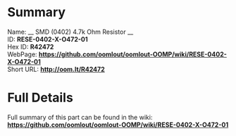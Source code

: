 
Summary
=================
  
Name: __ SMD (0402) 4.7k Ohm Resistor __    
ID: __RESE-0402-X-O472-01__   
Hex ID: __R42472__   
WebPage: __https://github.com/oomlout/oomlout-OOMP/wiki/RESE-0402-X-O472-01__   
Short URL: __http://oom.lt/R42472__   

Full Details
==========================
Full summary of this part can be found in the wiki:   
__https://github.com/oomlout/oomlout-OOMP/wiki/RESE-0402-X-O472-01__    

